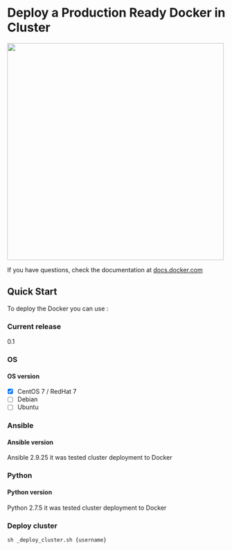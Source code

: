# Deploy a Production Ready Docker in Cluster

<img src="https://www.docker.com/sites/default/files/d8/2019-07/horizontal-logo-monochromatic-white.png" width="500" />

If you have questions, check the documentation at [docs.docker.com](https://docs.docker.com)

## Quick Start

To deploy the Docker you can use :

### Current release
0.1

### OS

#### OS version

* [x] CentOS 7 / RedHat 7
* [ ] Debian
* [ ] Ubuntu

### Ansible

#### Ansible version

Ansible 2.9.25 it was tested cluster deployment to Docker

### Python

#### Python version

Python 2.7.5 it was tested cluster deployment to Docker

### Deploy cluster

```ShellSession
sh _deploy_cluster.sh {username}
```
